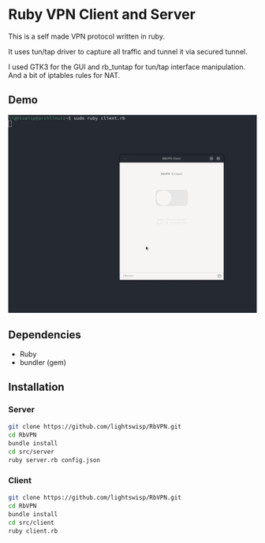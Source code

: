 
# Ruby VPN Client and Server

This is a self made VPN protocol written in ruby.

It uses tun/tap driver to capture all traffic and tunnel it via secured tunnel.

I used GTK3 for the GUI and rb_tuntap for tun/tap interface manipulation. And a bit of iptables rules for NAT. 


## Demo

![](https://github.com/lightswisp/RbVPN/blob/main/gif/main.gif?raw=true)


## Dependencies

- Ruby
- bundler (gem)
## Installation

### Server

```bash
git clone https://github.com/lightswisp/RbVPN.git
cd RbVPN
bundle install
cd src/server
ruby server.rb config.json
```

### Client

```bash
git clone https://github.com/lightswisp/RbVPN.git
cd RbVPN
bundle install
cd src/client
ruby client.rb
```
    
